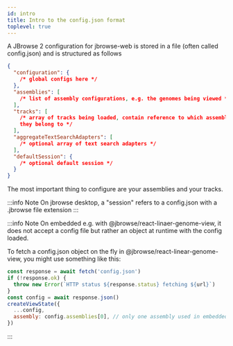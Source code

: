 ```yaml
---
id: intro
title: Intro to the config.json format
toplevel: true
---
```


A JBrowse 2 configuration for jbrowse-web is stored in a file (often called
config.json) and is structured as follows

```json
{
  "configuration": {
    /* global configs here */
  },
  "assemblies": [
    /* list of assembly configurations, e.g. the genomes being viewed */
  ],
  "tracks": [
    /* array of tracks being loaded, contain reference to which assembl(y/ies)
    they belong to */
  ],
  "aggregateTextSearchAdapters": [
    /* optional array of text search adapters */
  ],
  "defaultSession": {
    /* optional default session */
  }
}
```

The most important thing to configure are your assemblies and your tracks.

:::info Note
On jbrowse desktop, a "session" refers to a config.json with a .jbrowse file extension
:::

:::info Note
On embedded e.g. with @jbrowse/react-linaer-genome-view, it does not accept a config file but rather an object at runtime with the config loaded.

To fetch a config.json object on the fly in @jbrowse/react-linear-genome-view,
you might use something like this:

```js
const response = await fetch('config.json')
if (!response.ok) {
  throw new Error(`HTTP status ${response.status} fetching ${url}`)
}
const config = await response.json()
createViewState({
  ...config,
  assembly: config.assemblies[0], // only one assembly used in embedded currently)
})
```

:::
